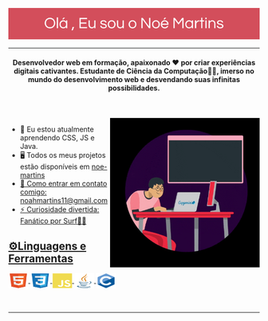 ![Logo](https://github.com/noe-martins/noe-martins/blob/main/Title_github.png)
<hr>
<h4 align="center">Desenvolvedor web em formação, apaixonado ❤️ por criar experiências digitais cativantes. Estudante de Ciência da Computação🧑‍💻, imerso no mundo do desenvolvimento web e desvendando suas infinitas possibilidades.</h4>
<br>

<div style="display: inline_block"><br>
    <img align="right" height="300" alt="coding-time" src="code_.gif">
    <ul>
        <li align="left">🌱 Eu estou atualmente aprendendo CSS, JS e Java.</li>
        <li align="left">🖥️ Todos os meus projetos estão disponíveis em <a href="https://github.com/noe-martins">noe-martins</li>
        <li align="left">📧 Como entrar em contato comigo: <a href="noahmartins11@gmail.com">noahmartins11@gmail.com</li>
        <li align="left">⚡ Curiosidade divertida: Fanático por Surf🏄🏽</li>
    </ul>  
    <h2>⚙️Linguagens e Ferramentas</h2>
    <img align="center" height="30" width="40" alt="html-icon" src="https://raw.githubusercontent.com/devicons/devicon/master/icons/html5/html5-original.svg">
    <img align="center" height="30" width="40" alt="css-icon" src="https://raw.githubusercontent.com/devicons/devicon/master/icons/css3/css3-original.svg">
    <img align="center" height="30" width="40" alt="js-icon"  src="https://raw.githubusercontent.com/devicons/devicon/master/icons/javascript/javascript-plain.svg">
    <img align="center" height="30" width="40" alt="c-icon" src="https://github.com/noe-martins/noe-martins/blob/main/java.png">
    <img align="center" height="30" width="40" alt="c-icon" src="https://raw.githubusercontent.com/devicons/devicon/master/icons/c/c-original.svg">
</div><br><br>
<hr>


<!--
**noe-martins/noe-martins** is a ✨ _special_ ✨ repository because its `README.md` (this file) appears on your GitHub profile.

Here are some ideas to get you started:

- 🔭 I’m currently working on ...
- 🌱 I’m currently learning ...
- 👯 I’m looking to collaborate on ...
- 🤔 I’m looking for help with ...
- 💬 Ask me about ...
- 📫 How to reach me: ...
- 😄 Pronouns: ...
- ⚡ Fun fact: ...
-->
